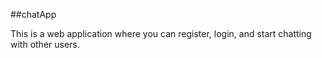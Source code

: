 ##chatApp

This is a web application where you can register, login, and start chatting with other users.
